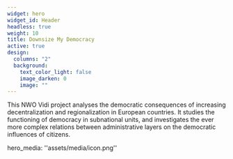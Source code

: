```yaml
---
widget: hero
widget_id: Header
headless: true
weight: 10
title: Downsize My Democracy
active: true
design:
  columns: "2"
  background:
    text_color_light: false
    image_darken: 0
    image: ""
---
```

This NWO Vidi project analyses the democratic consequences of increasing decentralization and regionalization in European countries. It studies the functioning of democracy in subnational units, and investigates the ever more complex relations between administrative layers on the democratic influences of citizens.

hero_media: ''assets/media/icon.png''